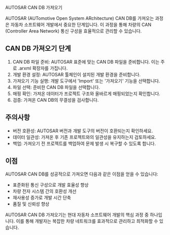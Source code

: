  AUTOSAR CAN DB 가져오기

AUTOSAR (AUTomotive Open System ARchitecture) CAN DB를 가져오는 과정은 자동차 소프트웨어 개발에서 중요한 단계입니다. 이 과정을 통해 차량의 CAN (Controller Area Network) 통신 구성을 효율적으로 관리할 수 있습니다.

## CAN DB 가져오기 단계

1. CAN DB 파일 준비: AUTOSAR 표준에 맞는 CAN DB 파일을 준비합니다. 이는 주로 .arxml 확장자를 가집니다.
2. 개발 환경 설정: AUTOSAR 툴체인이 설치된 개발 환경을 준비합니다.
3. 가져오기 기능 실행: 개발 도구에서 'Import' 또는 '가져오기' 기능을 선택합니다.
4. 파일 선택: 준비한 CAN DB 파일을 선택합니다.
5. 매핑 확인: 가져온 데이터가 프로젝트 구조와 올바르게 매핑되었는지 확인합니다.
6. 검증: 가져온 CAN DB의 무결성을 검사합니다.

## 주의사항

- 버전 호환성: AUTOSAR 버전과 개발 도구의 버전이 호환되는지 확인하세요.
- 데이터 일관성: 가져온 후 기존 프로젝트와의 일관성을 유지하는지 검토하세요.
- 백업: 가져오기 전 프로젝트를 백업하여 문제 발생 시 복구할 수 있도록 합니다.

## 이점

AUTOSAR CAN DB를 성공적으로 가져오면 다음과 같은 이점을 얻을 수 있습니다:

- 표준화된 통신 구성으로 개발 효율성 향상
- 차량 전자 시스템 간의 호환성 개선
- 재사용성 증가로 개발 시간 단축
- 품질 및 신뢰성 향상

AUTOSAR CAN DB 가져오기는 현대 자동차 소프트웨어 개발의 핵심 과정 중 하나입니다. 이를 통해 개발자는 복잡한 차량 네트워크를 효과적으로 관리하고 최적화할 수 있습니다.